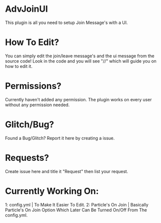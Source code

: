 # AdvJoinUI
This plugin is all you need to setup Join Message's with a UI.
# How To Edit?
You can simply edit the join/leave message's and the ui message from the source code! Look in the code and you will see "//" which will guide you on how to edit it.
# Permissions?
Currently haven't added any permission. The plugin works on every user without any permission needed.
# Glitch/Bug?
Found a Bug/Glitch? Report it here by creating a issue.
# Requests?
Create issue here and title it "Request" then list your request.
# Currently Working On:
1: config.yml | To Make It Easier To Edit.
2: Particle's On Join | Basically Particle's On Join Option Which Later Can Be Turned On/Off From The config.yml.
